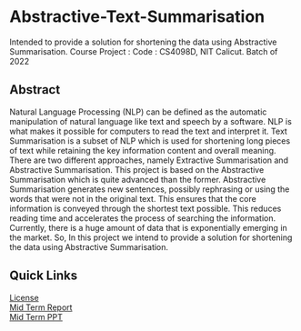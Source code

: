 # Abstractive-Text-Summarisation
 Intended to provide a solution for shortening the data using Abstractive Summarisation.
 Course Project : Code : CS4098D, NIT Calicut. Batch of 2022

## Abstract
Natural Language Processing (NLP) can be defined as the automatic manipulation of
natural language like text and speech by a software. NLP is what makes it possible for
computers to read the text and interpret it. Text Summarisation is a subset of NLP
which is used for shortening long pieces of text while retaining the key information
content and overall meaning. There are two different approaches, namely Extractive
Summarisation and Abstractive Summarisation. This project is based on the Abstractive
Summarisation which is quite advanced than the former. Abstractive Summarisation
generates new sentences, possibly rephrasing or using the words that were not in the
original text. This ensures that the core information is conveyed through the shortest
text possible. This reduces reading time and accelerates the process of searching the
information. Currently, there is a huge amount of data that is exponentially emerging in
the market. So, In this project we intend to provide a solution for shortening the data
using Abstractive Summarisation.

## Quick Links
[License](https://github.com/vasanthkumar18/Abstractive-Text-Summarisation/blob/main/LICENSE)</br>
[Mid Term Report](https://github.com/vasanthkumar18/Abstractive-Text-Summarisation/blob/main/Mid%20Term%20Report/Report.pdf)</br>
[Mid Term PPT](https://github.com/vasanthkumar18/Abstractive-Text-Summarisation/blob/main/Mid%20Term%20Report/Slides.pdf)</br>

<!-- ## Contributers 
![img](https://avatars.githubusercontent.com/u/51993718?v=4) -->
